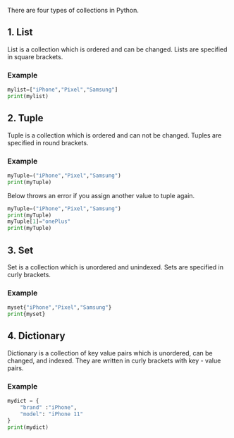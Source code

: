 There are four types of collections in Python.
## 1. List
List is a collection which is ordered and can be changed. Lists are specified in square brackets.

### Example
```py
mylist=["iPhone","Pixel","Samsung"]
print(mylist)
```

## 2. Tuple
Tuple is a collection which is ordered and can not be changed. Tuples are specified in round brackets.

### Example
```py
myTuple=("iPhone","Pixel","Samsung")
print(myTuple)
```
Below throws an error if you assign another value to tuple again.
```py
myTuple=("iPhone","Pixel","Samsung")
print(myTuple)
myTuple[1]="onePlus"
print(myTuple)
```

## 3. Set
Set is a collection which is unordered and unindexed. Sets are specified in curly brackets.

### Example
```py
myset{"iPhone","Pixel","Samsung"}
print{myset}
```

## 4. Dictionary

Dictionary is a collection of key value pairs which is unordered, can be changed, and indexed. They are written in curly brackets with key - value pairs. 

### Example
```py
mydict = {
    "brand" :"iPhone",
    "model": "iPhone 11"
}
print(mydict)
```
